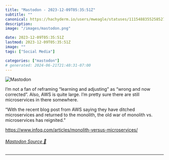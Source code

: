 ```yaml
---
title: "Mastodon - 2023-12-09T05:35:51Z"
subtitle: ""
canonical: https://hachyderm.io/users/mweagle/statuses/111548835525852794
description:
image: "/images/mastodon.png"

date: 2023-12-09T05:35:51Z
lastmod: 2023-12-09T05:35:51Z
image: ""
tags: ["Social Media"]

categories: ["mastodon"]
# generated: 2024-06-21T21:40:31-07:00
---
```

![Mastodon](/images/mastodon.png)

<p>I’m not a fan of reframing “learning and adjusting” as “wrong and now corrected”. Also, AWS is quite large. I’m pretty sure there are still microservices in there somewhere. </p><p>“With the recent blog post from AWS saying they have ditched microservices and returned to the monolith, the old war of monolith vs. microservices has reignited.”</p><p><a href="https://www.infoq.com/articles/monolith-versus-microservices/" target="_blank" rel="nofollow noopener noreferrer" translate="no"><span class="invisible">https://www.</span><span class="ellipsis">infoq.com/articles/monolith-ve</span><span class="invisible">rsus-microservices/</span></a></p>


###### [Mastodon Source 🐘](https://hachyderm.io/@mweagle/111548835525852794)

___

